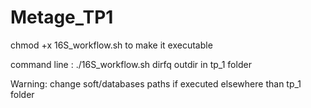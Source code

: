 # Metage_TP1

chmod +x 16S_workflow.sh to make it executable
</p> command line : ./16S_workflow.sh dirfq outdir in tp_1 folder
</p> Warning: change soft/databases paths if executed elsewhere than tp_1 folder

